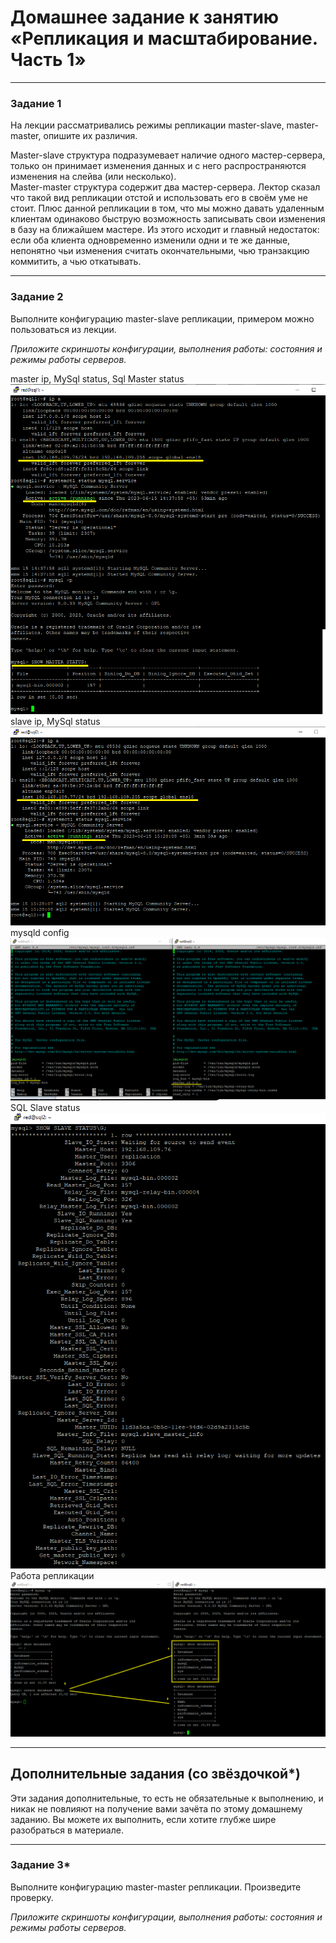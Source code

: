 # Домашнее задание к занятию «Репликация и масштабирование. Часть 1»


---

### Задание 1

На лекции рассматривались режимы репликации master-slave, master-master, опишите их различия.

Master-slave структура подразумевает наличие одного мастер-сервера, только он принимает изменения данных и с него распространяются изменения на слейва (или несколько).  
Master-master структура содержит два мастер-сервера. Лектор сказал что такой вид репликации отстой и использовать его в своём уме не стоит. Плюс данной репликации в том, что мы можно давать удаленным клиентам одинаково быструю возможность записывать свои изменения в базу на ближайшем мастере. Из этого исходит и главный недостаток: если оба клиента одновременно изменили одни и те же данные, непонятно чьи изменения считать окончательными, чью транзакцию коммитить, а чью откатывать.


---

### Задание 2

Выполните конфигурацию master-slave репликации, примером можно пользоваться из лекции.

*Приложите скриншоты конфигурации, выполнения работы: состояния и режимы работы серверов.*  
  
master ip, MySql status, Sql Master status  
![1](https://github.com/redeemer271/homework-1/blob/main/12-06-01.png)  
slave ip, MySql status  
![2](https://github.com/redeemer271/homework-1/blob/main/12-06-02.png)  
mysqld config  
![3](https://github.com/redeemer271/homework-1/blob/main/12-06-03.png)  
SQL Slave status  
![4](https://github.com/redeemer271/homework-1/blob/main/12-06-04.png)  
Работа репликации
![5](https://github.com/redeemer271/homework-1/blob/main/12-06-05.png)  

---

## Дополнительные задания (со звёздочкой*)
Эти задания дополнительные, то есть не обязательные к выполнению, и никак не повлияют на получение вами зачёта по этому домашнему заданию. Вы можете их выполнить, если хотите глубже шире разобраться в материале.

---

### Задание 3* 

Выполните конфигурацию master-master репликации. Произведите проверку.

*Приложите скриншоты конфигурации, выполнения работы: состояния и режимы работы серверов.*
